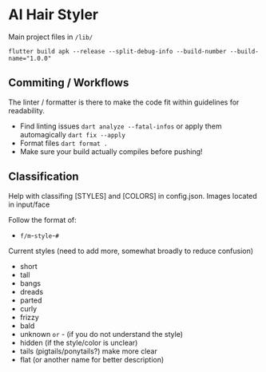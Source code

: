 # AI Hair Styler
 
Main project files in `/lib/`

`flutter build apk --release --split-debug-info --build-number --build-name="1.0.0"`

## Commiting / Workflows

The linter / formatter is there to make the code fit within guidelines for readability.

- Find linting issues `dart analyze --fatal-infos` or apply them automagically `dart fix --apply`
- Format files `dart format .`
- Make sure your build actually compiles before pushing!

## Classification

Help with classifing [STYLES] and [COLORS] in config.json. Images located in input/face

Follow the format of:
- `f/m`-`style`-`#`

Current styles (need to add more, somewhat broadly to reduce confusion)
- short
- tall
- bangs
- dreads
- parted
- curly
- frizzy
- bald
- unknown `or` - (if you do not understand the style)
- hidden (if the style/color is unclear)
- tails (pigtails/ponytails?) make more clear
- flat (or another name for better description)

